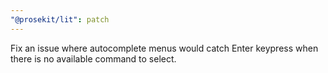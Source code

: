 ```yaml
---
"@prosekit/lit": patch
---
```


Fix an issue where autocomplete menus would catch Enter keypress when there is no available command to select.
